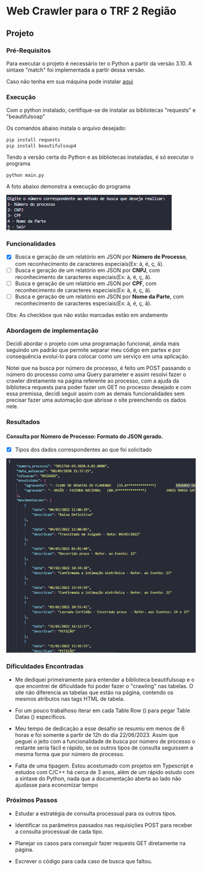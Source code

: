 # Web Crawler para o TRF 2 Região

## Projeto

### Pré-Requisitos

Para executar o projeto é necessário ter o Python a partir da versão 3.10. A sintaxe "match" foi implementada a partir dessa versão.

Caso não tenha em sua máquina pode instalar [aqui](https://www.python.org/downloads/)


### Execução
Com o python instalado, certifique-se de instalar as bibliotecas "requests" e "beautifulsoap"

Os comandos abaixo instala o arquivo desejado: 

```
pip install requests
pip install beautifulsoup4
```

Tendo a versão certa do Python e as bibliotecas instaladas, é só executar o programa

```
python main.py
```
A foto abaixo demonstra a execução do programa

![Alt text](./images/image.png)

### Funcionalidades

- [X] Busca e geração de um relatório em JSON por **Número de Processo**, com reconhecimento de caracteres especiais(Ex: à, é, ç, ã).
- [ ] Busca e geração de um relatório em JSON por **CNPJ**, com reconhecimento de caracteres especiais(Ex: à, é, ç, ã).
- [ ] Busca e geração de um relatório em JSON por **CPF**, com reconhecimento de caracteres especiais(Ex: à, é, ç, ã).
- [ ] Busca e geração de um relatório em JSON por **Nome da Parte**, com reconhecimento de caracteres especiais(Ex: à, é, ç, ã).

Obs: As checkbox que não estão marcadas estão em andamento

### Abordagem de implementação

Decidi abordar o projeto com uma programação funcional, ainda mais seguindo um padrão que permite separar meu código em partes e por consequência evoluí-lo para colocar como um serviço em uma aplicação.

Notei que na busca por número de processo, é feito um POST passando o número do processo como uma Query parameter e assim resolvi fazer o crawler diretamente na página referente ao processo, com a ajuda da biblioteca requests para poder fazer um GET no processo desejado e com essa premissa, decidi seguir assim com as demais funcionalidades sem precisar fazer uma automação que abrisse o site preenchendo os dados nele.

### Resultados

#### Consulta por Número de Processo: Formato do JSON gerado.

- [X] Tipos dos dados correspondentes ao que foi solicitado

![Alt text](./images/resultado_json.png)


### Dificuldades Encontradas

- Me dediquei primeiramente para entender a biblioteca beautifulsoap e o que encontrei de dificuldade foi poder fazer o "crawling" nas tabelas. O site não diferencia as tabelas que estão na página, contendo os mesmos atributos nas tags HTML de tabela.

- Foi um pouco trabalhoso iterar em cada Table Row (<tr>) para pegar Table Datas (<td>) específicos.

- Meu tempo de dedicação a esse desafio se resumiu em menos de 6 horas e foi somente a partir de 12h do dia 22/06/2023. Assim que peguei o jeito com a funcionalidade de busca por número de processo o restante seria fácil e rápido, se os outros tipos de consulta seguissem a mesma forma que por número de processo.

- Falta de uma tipagem. Estou acostumado com projetos em Typescript e estudos com C/C++ há cerca de 3 anos, além de um rápido estudo com a sintaxe do Python, nada que  a documentação aberta ao lado não ajudasse para economizar tempo

### Próximos Passos

- Estudar a estratégia de consulta processual para os outros tipos.

- Identificar os parâmetros passados nas requisições POST para receber a consulta processual de cada tipo.

- Planejar os casos para conseguir fazer requests GET diretamente na página.

- Escrever o código para cada caso de busca que faltou.

